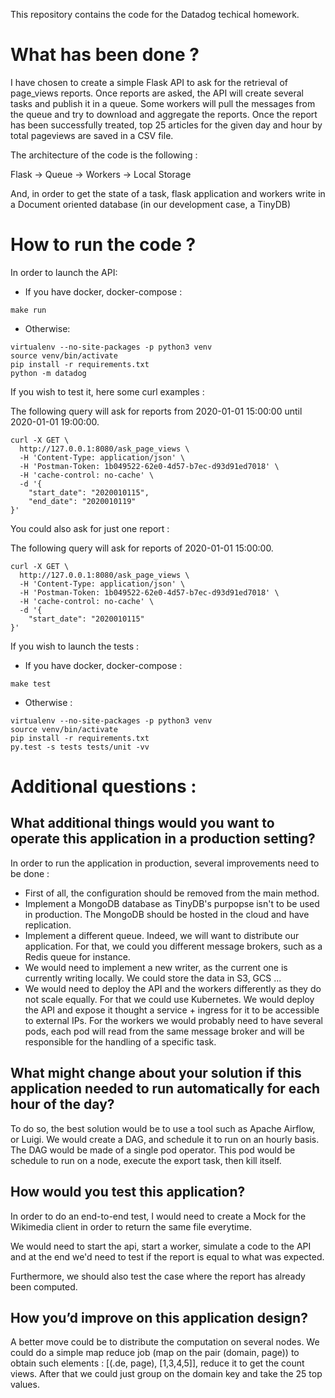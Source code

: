 This repository contains the code for the Datadog techical homework.

# What has been done ? 

I have chosen to create a simple Flask API to ask for the retrieval of page_views reports.
Once reports are asked, the API will create several tasks and publish it in a queue. 
Some workers will pull the messages from the queue and try to download and aggregate the reports.
Once the report has been successfully treated, top 25 articles for the given day and hour by total pageviews are 
saved in a CSV file.

The architecture of the code is the following : 

Flask -> Queue -> Workers -> Local Storage

And, in order to get the state of a task, flask application and workers write in a Document oriented database 
(in our development case, a TinyDB)

# How to run the code ? 

In order to launch the API:

- If you have docker, docker-compose :  

`make run`

- Otherwise: 

```
virtualenv --no-site-packages -p python3 venv
source venv/bin/activate
pip install -r requirements.txt
python -m datadog
```

If you wish to test it, here some curl examples : 

The following query will ask for reports from  2020-01-01 15:00:00 until 2020-01-01 19:00:00.

```
curl -X GET \
  http://127.0.0.1:8080/ask_page_views \
  -H 'Content-Type: application/json' \
  -H 'Postman-Token: 1b049522-62e0-4d57-b7ec-d93d91ed7018' \
  -H 'cache-control: no-cache' \
  -d '{
	"start_date": "2020010115",
	"end_date": "2020010119"
}'
```

You could also ask for just one report : 

The following query will ask for reports of 2020-01-01 15:00:00.

```
curl -X GET \
  http://127.0.0.1:8080/ask_page_views \
  -H 'Content-Type: application/json' \
  -H 'Postman-Token: 1b049522-62e0-4d57-b7ec-d93d91ed7018' \
  -H 'cache-control: no-cache' \
  -d '{
	"start_date": "2020010115"
}'
```


If you wish to launch the tests : 

- If you have docker, docker-compose :  


`make test`


- Otherwise : 

```
virtualenv --no-site-packages -p python3 venv
source venv/bin/activate
pip install -r requirements.txt
py.test -s tests tests/unit -vv
```

# Additional questions :

## What additional things would you want to operate this application in a production setting?

In order to run the application in production, several improvements need to be done : 

- First of all, the configuration should be removed from the main method.
- Implement a MongoDB database as TinyDB's purpopse isn't to be used in production. The MongoDB should be 
hosted in the cloud and have replication.
- Implement a different queue. Indeed, we will want to distribute our application. For that, we could you different
message brokers, such as a Redis queue for instance.
- We would need to implement a new writer, as the current one is currently writing locally. We could store the data 
in S3, GCS ...
- We would need to deploy the API and the workers differently as they do not scale equally. For that we could 
use Kubernetes. We would deploy the API and expose it thought a service + ingress for it to be accessible 
to external IPs. For the workers we would probably need to have several pods, each pod will read from the same 
message broker and will be responsible for the handling of a specific task.

## What might change about your solution if this application needed to run automatically for each hour of the day?
To do so, the best solution would be to use a tool such as Apache Airflow, or Luigi. 
We would create a DAG, and schedule it to run on an hourly basis. The DAG would be made of a single pod operator. 
This pod would be schedule to run on a node, execute the export task, then kill itself.

## How would you test this application?

In order to do an end-to-end test, I would need to create a Mock for the Wikimedia client in order to 
return the same file everytime. 

We would need to start the api, start a worker, simulate a code to the API and at the end we'd need 
to test if the report is equal to what was expected.

Furthermore, we should also test the case where the report has already been computed. 

## How you’d improve on this application design?

A better move could be to distribute the computation on several nodes. We could do a simple 
map reduce job (map on the pair (domain, page)) to obtain such elements : [(.de, page), [1,3,4,5]], reduce it to get
the count views. After that we could just group on the domain key and take the 25 top values.